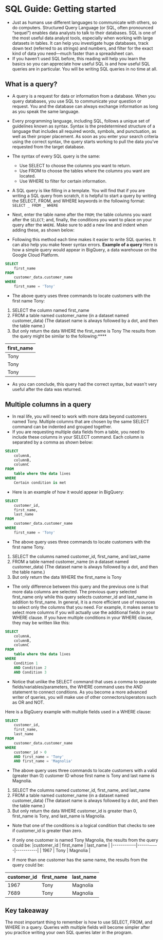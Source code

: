 # SQL Guide: Getting started

- Just as humans use different languages to communicate with others, so do computers. Structured Query Language (or SQL, often pronounced “sequel”) enables data analysts to talk to their databases. SQL is one of the most useful data analyst tools, especially when working with large datasets in tables. It can help you investigate huge databases, track down text (referred to as strings) and numbers, and filter for the exact kind of data you need—much faster than a spreadsheet can.
- If you haven’t used SQL before, this reading will help you learn the basics so you can appreciate how useful SQL is and how useful SQL queries are in particular. You will be writing SQL queries in no time at all.

## What is a query?

- A query is a request for data or information from a database. When you query databases, you use SQL to communicate your question or request. You and the database can always exchange information as long as you speak the same language.

- Every programming language, including SQL, follows a unique set of guidelines known as syntax. Syntax is the predetermined structure of a language that includes all required words, symbols, and punctuation, as well as their proper placement. As soon as you enter your search criteria using the correct syntax, the query starts working to pull the data you’ve requested from the target database.

- The syntax of every SQL query is the same:
  - Use SELECT to choose the columns you want to return.
  - Use FROM to choose the tables where the columns you want are located.
  - Use WHERE to filter for certain information.
- A SQL query is like filling in a template. You will find that if you are writing a SQL query from scratch, it is helpful to start a query by writing the SELECT, FROM, and WHERE keywords in the following format: `SELECT _ FROM _ WHERE`

- Next, enter the table name after the `FROM`; the table columns you want after the `SELECT`; and, finally, the conditions you want to place on your query after the `WHERE`. Make sure to add a new line and indent when adding these, as shown below:

- Following this method each time makes it easier to write SQL queries. It can also help you make fewer syntax errors.
**Example of a query**
Here is how a simple query would appear in BigQuery, a data warehouse on the Google Cloud Platform.

```SQL
SELECT
    first_name
FROM 
    customer_data.customer_name
WHERE
    first_name = 'Tony'
```

- The above query uses three commands to locate customers with the first name Tony:

1. SELECT the column named first_name
2. FROM a table named customer_name (in a dataset named customer_data)
(The dataset name is always followed by a dot, and then the table name.)
3. But only return the data WHERE the first_name is Tony
The results from the query might be similar to the following:****

|first_name|
|---------|
|Tony     |
|Tony     |
|Tony     |

- As you can conclude, this query had the correct syntax, but wasn't very useful after the data was returned.

## Multiple columns in a query

- In real life, you will need to work with more data beyond customers named Tony. Multiple columns that are chosen by the same SELECT command can be indented and grouped together.
- If you are requesting multiple data fields from a table, you need to include these columns in your SELECT command. Each column is separated by a comma as shown below:

```SQL
SELECT
    columnA,
    columnB,
    columnC
FROM
    table where the data lives
WHERE 
    Certain condition is met
```

- Here is an example of how it would appear in BigQuery:

```SQL
SELECT
    customer_id,
    first_name,
    last_name
FROM 
    customer_data.customer_name
WHERE
    first_name = 'Tony'
```

- The above query uses three commands to locate customers with the first name Tony.

1. SELECT the columns named customer_id, first_name, and last_name
2. FROM a table named customer_name (in a dataset named customer_data)
(The dataset name is always followed by a dot, and then the table name.)
3. But only return the data WHERE the first_name is Tony

- The only difference between this query and the previous one is that more data columns are selected. The previous query selected first_name only while this query selects customer_id and last_name in addition to first_name. In general, it is a more efficient use of resources to select only the columns that you need. For example, it makes sense to select more columns if you will actually use the additional fields in your WHERE clause. If you have multiple conditions in your WHERE clause, they may be written like this:

```SQL
SELECT
    columnA,
    columnB,
    columnC
FROM
    table where the data lives
WHERE 
    Condition 1
    AND Condition 2
    AND Condition 3
```

- Notice that unlike the SELECT command that uses a comma to separate fields/variables/parameters, the WHERE command uses the AND statement to connect conditions. As you become a more advanced writer of queries, you will make use of other connectors/operators such as OR and NOT.

Here is a BigQuery example with multiple fields used in a WHERE clause:

```SQL
SELECT
    customer_id,
    first_name,
    last_name
FROM 
    customer_data.customer_name
WHERE
    customer_id > 0
    AND first_name = 'Tony'
    AND first_name = 'Magnolia'
```

- The above query uses three commands to locate customers with a valid (greater than 0) customer ID whose first name is Tony and last name is Magnolia.

1. SELECT the columns named customer_id, first_name, and last_name
2. FROM a table named customer_name (in a dataset named customer_data)
(The dataset name is always followed by a dot, and then the table name.)
3. But only return the data WHERE customer_id is greater than 0, first_name is Tony, and last_name is Magnolia.

- Note that one of the conditions is a logical condition that checks to see if customer_id is greater than zero.
- If only one customer is named Tony Magnolia, the results from the query could be:
|customer_id | first_name | last_name |
|------------|-----------|-----------|
| 1967       | Tony      | Magnolia  |

- If more than one customer has the same name, the results from the query could be:

|customer_id | first_name | last_name |
|------------|-----------|-----------|
| 1967       | Tony      | Magnolia  |
| 7689       | Tony      | Magnolia  |

## Key takeaway

The most important thing to remember is how to use SELECT, FROM, and WHERE in a query. Queries with multiple fields will become simpler after you practice writing your own SQL queries later in the program.
